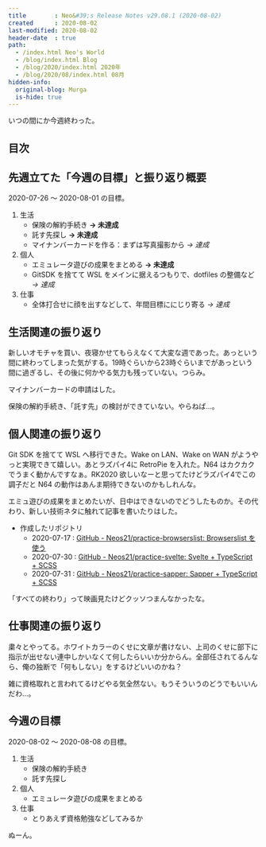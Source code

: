 ```yaml
---
title        : Neo&#39;s Release Notes v29.08.1 (2020-08-02)
created      : 2020-08-02
last-modified: 2020-08-02
header-date  : true
path:
  - /index.html Neo's World
  - /blog/index.html Blog
  - /blog/2020/index.html 2020年
  - /blog/2020/08/index.html 08月
hidden-info:
  original-blog: Murga
  is-hide: true
---
```


いつの間にか今週終わった。

## 目次

## 先週立てた「今週の目標」と振り返り概要

2020-07-26 ～ 2020-08-01 の目標。

1. 生活
    - 保険の解約手続き __→ 未達成__
    - 託す先探し __→ 未達成__
    - マイナンバーカードを作る：まずは写真撮影から _→ 達成_
2. 個人
    - エミュレータ遊びの成果をまとめる __→ 未達成__
    - GitSDK を捨てて WSL をメインに据えるつもりで、dotfiles の整備など _→ 達成_
3. 仕事
    - 全体打合せに顔を出すなどして、年間目標ににじり寄る _→ 達成_

## 生活関連の振り返り

新しいオモチャを買い、夜寝かせてもらえなくて大変な週であった。あっという間に終わってしまった気がする。19時ぐらいから23時ぐらいまでがあっという間に過ぎるし、その後に何かやる気力も残っていない。つらみ。

マイナンバーカードの申請はした。

保険の解約手続き、「託す先」の検討ができていない。やらねば…。

## 個人関連の振り返り

Git SDK を捨てて WSL へ移行できた。Wake on LAN、Wake on WAN がようやっと実現できて嬉しい。あとラズパイ4に RetroPie を入れた。N64 はカクカクでうまく動かんですなぁ。RK2020 欲しいなーと思ってたけどラズパイ4でこの調子だと N64 の動作はあんま期待できないのかもしれんな。

エミュ遊びの成果をまとめたいが、日中はできないのでどうしたものか。その代わり、新しい技術ネタに触れて記事を書いたりはした。

- 作成したリポジトリ
  - 2020-07-17 : [GitHub - Neos21/practice-browserslist: Browserslist を使う](https://github.com/Neos21/practice-browserslist)
  - 2020-07-30 : [GitHub - Neos21/practice-svelte: Svelte + TypeScript + SCSS](https://github.com/Neos21/practice-svelte)
  - 2020-07-31 : [GitHub - Neos21/practice-sapper: Sapper + TypeScript + SCSS](https://github.com/Neos21/practice-sapper)

「すべての終わり」って映画見たけどクッソつまんなかったな。

## 仕事関連の振り返り

粛々とやってる。ホワイトカラーのくせに文章が書けない、上司のくせに部下に指示が出せない連中しかいなくて何したらいいか分からん。全部任されてるんなら、俺の独断で「何もしない」をするけどいいのかね？

雑に資格取れと言われてるけどやる気全然ない。もうそういうのどうでもいいんだわ…。

## 今週の目標

2020-08-02 ～ 2020-08-08 の目標。

1. 生活
    - 保険の解約手続き
    - 託す先探し
2. 個人
    - エミュレータ遊びの成果をまとめる
3. 仕事
    - とりあえず資格勉強などしてみるか

ぬーん。
